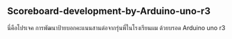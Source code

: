 ## Scoreboard-development-by-Arduino-uno-r3
นี่คือโปรเจค การพัฒนาป้ายบอกคะแนนสานต่อจากรุ่นพี่ในโรงเรียนผม ด้วยบรอด Arduino uno r3 
